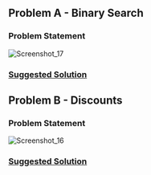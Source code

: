 ## Problem A - Binary Search

### Problem Statement
![Screenshot_17](https://user-images.githubusercontent.com/61971539/138566365-2b7ac685-a758-4a10-a88a-ffc542cea800.png)

### [Suggested Solution](/Assignment%202%20-%20Sorting%20and%20Search%20Algorithms/binarysearch.cpp)


## Problem B - Discounts

### Problem Statement
![Screenshot_16](https://user-images.githubusercontent.com/61971539/138566332-b3c37f6c-41ae-4533-a39f-010a1e506b3b.png)

### [Suggested Solution](/Assignment%202%20-%20Sorting%20and%20Search%20Algorithms/discounts.cpp)
